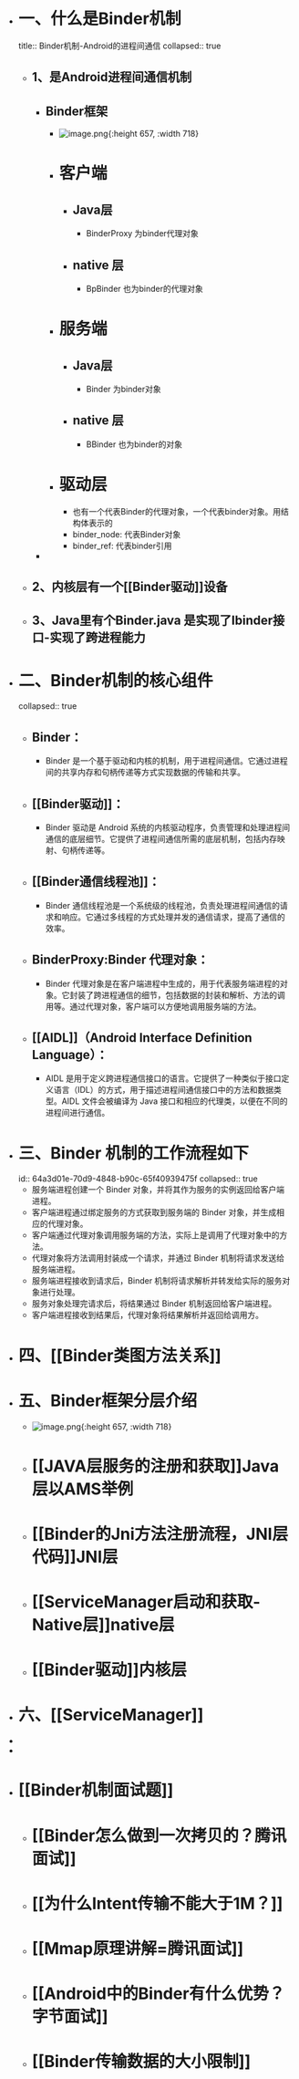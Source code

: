 - # 一、什么是Binder机制
  title:: Binder机制-Android的进程间通信
  collapsed:: true
	- ## 1、是Android进程间通信机制
		- ## Binder框架
			- ![image.png](../assets/image_1688269631168_0.png){:height 657, :width 718}
			- # 客户端
				- ## Java层
					- BinderProxy 为binder代理对象
				- ## native 层
					- BpBinder 也为binder的代理对象
			- # 服务端
				- ## Java层
					- Binder 为binder对象
				- ## native 层
					- BBinder 也为binder的对象
			- # 驱动层
				- 也有一个代表Binder的代理对象，一个代表binder对象。用结构体表示的
				- binder_node:  代表Binder对象
				- binder_ref:      代表binder引用
		-
	- ## 2、内核层有一个[[Binder驱动]]设备
	- ## 3、Java里有个Binder.java 是实现了Ibinder接口-实现了跨进程能力
- # 二、Binder机制的核心组件
  collapsed:: true
	- ## Binder：
		- Binder 是一个基于驱动和内核的机制，用于进程间通信。它通过进程间的共享内存和句柄传递等方式实现数据的传输和共享。
	- ## [[Binder驱动]]：
		- Binder 驱动是 Android 系统的内核驱动程序，负责管理和处理进程间通信的底层细节。它提供了进程间通信所需的底层机制，包括内存映射、句柄传递等。
	- ## [[Binder通信线程池]]：
		- Binder 通信线程池是一个系统级的线程池，负责处理进程间通信的请求和响应。它通过多线程的方式处理并发的通信请求，提高了通信的效率。
	- ## BinderProxy:Binder 代理对象：
		- Binder 代理对象是在客户端进程中生成的，用于代表服务端进程的对象。它封装了跨进程通信的细节，包括数据的封装和解析、方法的调用等。通过代理对象，客户端可以方便地调用服务端的方法。
	- ## [[AIDL]]（Android Interface Definition Language）：
		- AIDL 是用于定义跨进程通信接口的语言。它提供了一种类似于接口定义语言（IDL）的方式，用于描述进程间通信接口中的方法和数据类型。AIDL 文件会被编译为 Java 接口和相应的代理类，以便在不同的进程间进行通信。
- # 三、Binder 机制的工作流程如下
  id:: 64a3d01e-70d9-4848-b90c-65f40939475f
  collapsed:: true
	- 服务端进程创建一个 Binder 对象，并将其作为服务的实例返回给客户端进程。
	- 客户端进程通过绑定服务的方式获取到服务端的 Binder 对象，并生成相应的代理对象。
	- 客户端通过代理对象调用服务端的方法，实际上是调用了代理对象中的方法。
	- 代理对象将方法调用封装成一个请求，并通过 Binder 机制将请求发送给服务端进程。
	- 服务端进程接收到请求后，Binder 机制将请求解析并转发给实际的服务对象进行处理。
	- 服务对象处理完请求后，将结果通过 Binder 机制返回给客户端进程。
	- 客户端进程接收到结果后，代理对象将结果解析并返回给调用方。
- # 四、[[Binder类图方法关系]]
- # 五、Binder框架分层介绍
	- ![image.png](../assets/image_1688269631168_0.png){:height 657, :width 718}
	- # [[JAVA层服务的注册和获取]]Java层以AMS举例
	- # [[Binder的Jni方法注册流程，JNI层代码]]JNI层
	- # [[ServiceManager启动和获取-Native层]]native层
	- #  [[Binder驱动]]内核层
- # 六、[[ServiceManager]]
-
-
- # [[Binder机制面试题]]
	- # [[Binder怎么做到一次拷贝的？腾讯面试]]
	- # [[为什么Intent传输不能大于1M？]]
	- # [[Mmap原理讲解=腾讯面试]]
	- # [[Android中的Binder有什么优势？字节面试]]
	- # [[Binder传输数据的大小限制]]